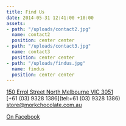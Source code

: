 ```yaml
---
title: Find Us
date: 2014-05-31 12:41:00 +10:00
assets:
- path: "/uploads/contact2.jpg"
  name: contact2
  position: center center
- path: "/uploads/contact3.jpg"
  name: contact3
  position: center center
- path: "/uploads/findus.jpg"
  name: findus
  position: center center
---
```


[150 Errol Street 
North Melbourne VIC 3051 ](https://www.google.com.au/maps/place/150+Errol+St,+North+Melbourne+VIC+3051/@-37.8014778,144.9499831,17z/data=!3m1!4b1!4m2!3m1!1s0x6ad65d3a7e548b8f:0xf689e0faf19dccd6)  
[+61 (03) 9328 1386](tel:+61 (03) 9328 1386)  
[store@morkchocolate.com.au](mailto:store@morkchocolate.com.au)   

[On Facebook](http://facebook.com/morkchocolatebrewhouse)
